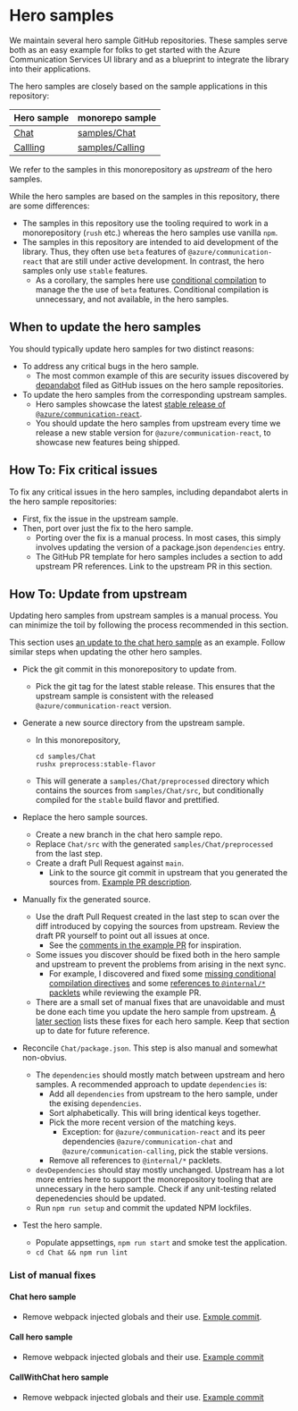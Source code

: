 # Hero samples

We maintain several hero sample GitHub repositories. These samples serve both as an easy example for folks to get started with the Azure Communication Services UI library and as a blueprint to integrate the library into their applications.

The hero samples are closely based on the sample applications in this repository:

| Hero sample                        | monorepo sample                         |
| --                                 | --                                      |
| [Chat][hero-chat]                  | [samples/Chat][samples-chat]            |
| [Callling][hero-calling]           | [samples/Calling][samples-calling]      |

We refer to the samples in this monorepository as _upstream_ of the hero samples.

While the hero samples are based on the samples in this repository, there are some differences:

- The samples in this repository use the tooling required to work in a monorepository (`rush` etc.) whereas the hero samples use vanilla `npm`.
- The samples in this repository are intended to aid development of the library. Thus, they often use `beta` features of `@azure/communication-react` that are still under active development. In contrast, the hero samples only use `stable` features.
  - As a corollary, the samples here use [conditional compilation](../references/beta-only-features.md) to manage the the use of `beta` features. Conditional compilation is unnecessary, and not available, in the hero samples.

[hero-chat]: https://github.com/Azure-Samples/communication-services-web-chat-hero
[hero-calling]: https://github.com/Azure-Samples/communication-services-web-calling-hero
[samples-chat]: ../../samples/Chat/
[samples-calling]: ../../samples/Calling/

## When to update the hero samples

You should typically update hero samples for two distinct reasons:

- To address any critical bugs in the hero sample.
  - The most common example of this are security issues discovered by [depandabot](https://github.com/dependabot) filed as GitHub issues on the hero sample repositories.
- To update the hero samples from the corresponding upstream samples.
  - Hero samples showcase the latest [stable release of `@azure/communication-react`](https://www.npmjs.com/package/@azure/communication-react).
  - You should update the hero samples from upstream every time we release a new stable version for `@azure/communication-react`, to showcase new features being shipped.


## How To: Fix critical issues

To fix any critical issues in the hero samples, including depandabot alerts in the hero sample repositories:

- First, fix the issue in the upstream sample.
- Then, port over just the fix to the hero sample.
  - Porting over the fix is a manual process. In most cases, this simply involves updating the version of a package.json `dependencies` entry.
  - The GitHub PR template for hero samples includes a section to add upstream PR references. Link to the upstream PR in this section.


## How To: Update from upstream

Updating hero samples from upstream samples is a manual process. You can minimize the toil by following the process recommended in this section.

This section uses [an update to the chat hero sample](https://github.com/Azure-Samples/communication-services-web-chat-hero/pull/69) as an example. Follow similar steps when updating the other hero samples.

- Pick the git commit in this monorepository to update from.
  - Pick the git tag for the latest stable release. This ensures that the upstream sample is consistent with the released `@azure/communication-react` version.

- Generate a new source directory from the upstream sample.
  - In this monorepository,
    ```
    cd samples/Chat
    rushx preprocess:stable-flavor
    ```
  - This will generate a `samples/Chat/preprocessed` directory which contains the sources from `samples/Chat/src`, but conditionally compiled for the `stable` build flavor and prettified.

- Replace the hero sample sources.
  - Create a new branch in the chat hero sample repo.
  - Replace `Chat/src` with the generated `samples/Chat/preprocessed` from the last step.
  - Create a draft Pull Request against `main`.
    - Link to the source git commit in upstream that you generated the sources from. [Example PR description](https://github.com/Azure-Samples/communication-services-web-chat-hero/pull/69).

- Manually fix the generated source.
  - Use the draft Pull Request created in the last step to scan over the diff introduced by copying the sources from upstream. Review the draft PR yourself to point out all issues at once.
    - See the [comments in the example PR]((https://github.com/Azure-Samples/communication-services-web-chat-hero/pull/69)) for inspiration.
  - Some issues you discover should be fixed both in the hero sample and upstream to prevent the problems from arising in the next sync.
    - For example, I discovered and fixed some [missing conditional compilation directives](https://github.com/Azure/communication-ui-library/pull/2132) and some [references to `@internal/*` packlets](https://github.com/Azure/communication-ui-library/pull/2133) while reviewing the example PR.
  - There are a small set of manual fixes that are unavoidable and must be done each time you update the hero sample from upstream. [A later section](#list-of-manual-fixes) lists these fixes for each hero sample. Keep that section up to date for future reference.

- Reconcile `Chat/package.json`. This step is also manual and somewhat non-obvius.
  - The `dependencies` should mostly match between upstream and hero samples. A recommended approach to update `dependencies` is:
    - Add all `dependencies` from upstream to the hero sample, under the exising `dependencies`.
    - Sort alphabetically. This will bring identical keys together.
    - Pick the more recent version of the matching keys.
      - Exception: for `@azure/communication-react` and its peer dependencies `@azure/communication-chat` and `@azure/communication-calling`, pick the stable versions.
    - Remove all references to `@internal/*` packlets.
  - `devDependencies` should stay mostly unchanged. Upstream has a lot more entries here to support the monorepository tooling that are unnecessary in the hero sample. Check if any unit-testing related depenedencies should be updated.
  - Run `npm run setup` and commit the updated NPM lockfiles.

- Test the hero sample.
  - Populate appsettings, `npm run start` and smoke test the application.
  - `cd Chat && npm run lint`


### List of manual fixes

#### Chat hero sample

- Remove webpack injected globals and their use. [Exmple commit](https://github.com/Azure-Samples/communication-services-web-chat-hero/pull/69/commits/428bebd38de26678ecdede16051bcd309e4cadff).

#### Call hero sample

- Remove webpack injected globals and their use. [Example commit](https://github.com/Azure-Samples/communication-services-web-calling-hero/pull/154/commits/6d3a2854bdef06bc8304d6c11ad086facb8c4286)

#### CallWithChat hero sample

- Remove webpack injected globals and their use. [Example commit](https://github.com/Azure-Samples/communication-services-web-callwithchat-hero/commit/96dc314d7636a4467ba9df2f2194508186c4f64e)
